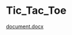 # Tic_Tac_Toe
[document.docx](https://github.com/Saad-ur-Rehman/Tic_Tac_Toe/files/6069687/document.docx)
